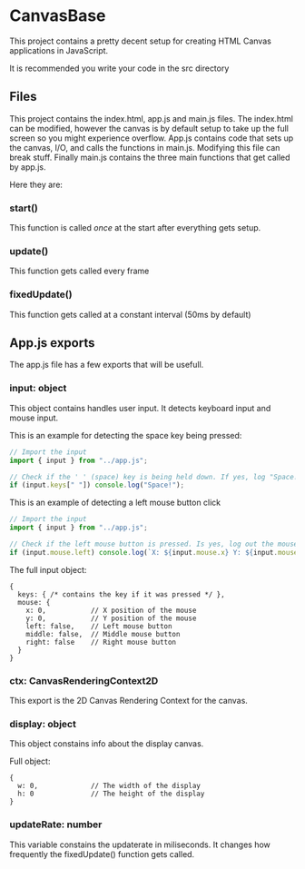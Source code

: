 # CanvasBase

This project contains a pretty decent setup for creating HTML Canvas applications in JavaScript.

It is recommended you write your code in the src directory

## Files
This project contains the index.html, app.js and main.js files.
The index.html can be modified, however the canvas is by default setup to take up the full screen so you might experience overflow.
App.js contains code that sets up the canvas, I/O, and calls the functions in main.js. Modifying this file can break stuff.
Finally main.js contains the three main functions that get called by app.js.

Here they are:
### start()
This function is called *once* at the start after everything gets setup.

### update()
This function gets called every frame

### fixedUpdate()
This function gets called at a constant interval (50ms by default)

## App.js exports
The app.js file has a few exports that will be usefull.

### input: object
This object contains handles user input.
It detects keyboard input and mouse input.

This is an example for detecting the space key being pressed:
```js
// Import the input
import { input } from "../app.js";

// Check if the ' ' (space) key is being held down. If yes, log "Space!"
if (input.keys[" "]) console.log("Space!");
```

This is an example of detecting a left mouse button click
```js
// Import the input
import { input } from "../app.js";

// Check if the left mouse button is pressed. Is yes, log out the mouse position
if (input.mouse.left) console.log(`X: ${input.mouse.x} Y: ${input.mouse.y}`)
```

The full input object:
```jsonc
{
  keys: { /* contains the key if it was pressed */ },
  mouse: {
    x: 0,           // X position of the mouse
    y: 0,           // Y position of the mouse
    left: false,    // Left mouse button
    middle: false,  // Middle mouse button
    right: false    // Right mouse button
  }
}
```

### ctx: CanvasRenderingContext2D
This export is the 2D Canvas Rendering Context for the canvas.

### display: object
This object constains info about the display canvas.

Full object:
```jsonc
{
  w: 0,             // The width of the display
  h: 0              // The height of the display
}
```

### updateRate: number
This variable constains the updaterate in miliseconds. 
It changes how frequently the fixedUpdate() function gets called.
